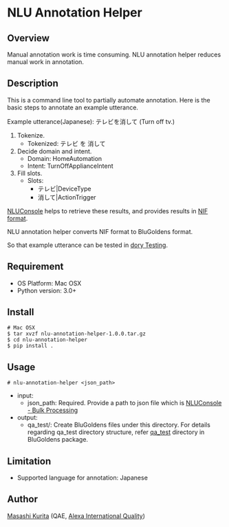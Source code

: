 NLU Annotation Helper
====
## Overview
Manual annotation work is time consuming. NLU annotation helper reduces manual work in annotation.

## Description
This is a command line tool to partially automate annotation.
Here is the basic steps to annotate an example utterance.

Example utterance(Japanese): テレビを消して (Turn off tv.)
1. Tokenize. 
    - Tokenized: テレビ を 消して
2. Decide domain and intent.
    - Domain: HomeAutomation
    - Intent: TurnOffApplianceIntent
3. Fill slots.
    - Slots:
        - テレビ|DeviceType
        - 消して|ActionTrigger

[NLUConsole](https://nluconsole-prod-pdx.pdx.proxy.amazon.com/) helps to retrieve these results, and provides results in [NIF format](https://wiki.labcollab.net/confluence/display/Doppler/NIF+-+NLU+Interpretation+Format).

NLU annotation helper converts NIF format to BluGoldens format.

So that example utterance can be tested in [dory Testing](https://wiki.labcollab.net/confluence/display/Doppler/Setting+up+Testing+in+Dory#SettingupTestinginDory-type:DATA_GOLDENS).

## Requirement
- OS Platform: Mac OSX
- Python version: 3.0+

## Install
```
# Mac OSX
$ tar xvzf nlu-annotation-helper-1.0.0.tar.gz
$ cd nlu-annotation-helper
$ pip install .
```

## Usage
```
# nlu-annotation-helper <json_path>
```
- input:
    - json_path: Required. Provide a path to json file which is [NLUConsole - Bulk Processing](https://nluconsole-prod-pdx.pdx.proxy.amazon.com/ui/bulkProcessing)
- output: 
    - qa_test/: Create BluGoldens files under this directory. For details regarding qa_test directory structure, refer [qa_test](https://code.amazon.com/packages/BluGoldens/trees/mainline/--/Alexa/ja/ja-JP/test/qa_test) directory in BluGoldens package.

## Limitation
- Supported language for annotation: Japanese 

## Author
[Masashi Kurita](maskurit@amazon.co.jp) (QAE, [Alexa International Quality](https://wiki.labcollab.net/confluence/display/AIQ/Alexa+International+Quality+%28AIQ%29+Home))


